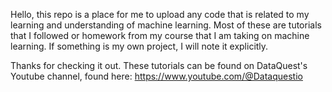 Hello, this repo is a place for me to upload any code that is related to my learning and understanding of machine learning. Most of these are tutorials that I followed or homework from my course that I am taking on machine learning. If something is my own project, I will note it explicitly. 

Thanks for checking it out. These tutorials can be found on DataQuest's Youtube channel, found here: https://www.youtube.com/@Dataquestio
